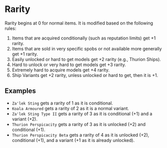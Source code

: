 # Rarity

Rarity begins at 0 for normal items. It is modified based on the following rules:

1. Items that are acquired conditionally (such as reputation limits) get +1 rarity.
1. Items that are sold in very specific spobs or not available more generally get +1 rarity.
1. Easily unlocked or hard to get models get +2 rarity (e.g., Thurion Ships).
1. Hard to unlock or very hard to get models get +3 rarity.
1. Extremely hard to acquire models get +4 rarity.
1. Ship Variants get +2 rarity, unless unlocked or hard to get, then it is +1.

## Examples

* `Za'lek Sting` gets a rarity of 1 as it is conditional.
* `Koala Armoured` gets a rarity of 2 as it is a normal variant.
* `Za'lek Sting Type II` gets a rarity of 3 as it is conditional (+1) and a variant (+2).
* `Thurion Perspicacity` gets a rarity of 3 as it is unlocked (+2) and conditional (+1).
* `Thurion Perspicacity Beta` gets a rarity of 4 as it is unlocked (+2), conditional (+1), and a variant (+1 as it is already unlocked).
